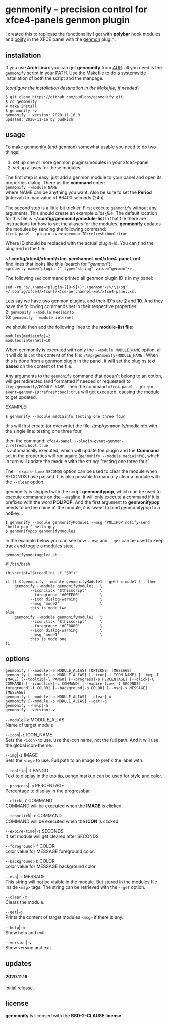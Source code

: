 # genmonify - precision control for xfce4-panels genmon plugin 

I created this to replicate the functionality I got with
**polybar** hook modules and [polify] in the XFCE panel with
the [genmon] plugin.

## installation

If you use **Arch Linux** you can get **genmonify** from
[AUR].   all you need is the `genmonify` script in your
PATH. Use the Makefile to do a systemwide installation of
both the script and the manpage.  

(*configure the installation destination in the Makefile,
if needed*)

```
$ git clone https://github.com/budlabs/genmonify.git
$ cd genmonify
# make install
$ genmonify -v
genmonify - version: 2020.11.16.0
updated: 2020-11-16 by budRich
```


[polify]: https://github.com/budlabs/polify
[genmon]: https://gitlab.xfce.org/panel-plugins/xfce4-genmon-plugin
[AUR]: https://aur.archlinux.org/packages/genmonify/

usage
-----

To make genmonify (and genmon) somewhat usable you need to
do two things:  
1. set up one or more genmon plugins/modules in your
xfce4-panel  
2. set up aliases for these modules.  

The first step is easy, just add a genmon module to your
panel and open its properties dialog. There as the
**command** enter:  
`genmonify --module NAME`  
where NAME can be anything you want. Also be sure to set
the **Period** (interval) to max value of 86400 seconds
(24h).

The second step is a little bit trickier. First execute
`genmonify` without any arguments. This should create an
example *alias-file*. The default location for this file is
**~/.config/genmonify/module-list** In that file there are
instructions for how to set the aliases for the modules.
**genmonify** updates the modules by sending the following
command:  
`xfce4-panel --plugin-event=genmon-ID:refresh:bool:true`  

Where ID should be replaced with the actual plugin-id. You
can find the plugin-id in the file:  


**~/.config/xfce4/xfconf/xfce-perchannel-xml/xfce4-panel.xml**  
find lines that looks like this (search for "*genmon*"):  
`<property name="plugin-2" type="string" value="genmon"/>`

The following `sed` command printed all genmon plugin ID's
in my panel:  

```
sed -rn 's/.+name="plugin-([0-9]+)".+genmon"\/>/\1/pg' ~/.config/xfce4/xfconf/xfce-perchannel-xml/xfce4-panel.xml
```  


Lets say we have two genmon plugins, and their ID's are
**2** and **10**. And they have the following commands set
in their respective properties:  
2: `genmonify --module mediainfo`  
10: `genmonify --module internet`  

we should then add the following lines to the **module-list
file**:  
```
modules[mediainfo]=2
modules[internet]=10
```



When genmonify is executed with only the `--module
MODULE_NAME` option, all it will do is `cat` the content of
the file: `/tmp/genmonify/MODULE_NAME` . When this is done
from a genmon plugin in the panel, it will set the plugins
text **based** on the content of the file.  

Any arguments to the `genmonify` command that doesn't
belong to an option, will get redirected (and formatted if
needed or requested) to `/tmp/genmonify/MODULE_NAME`. Then
the command `xfce4-panel
--plugin-event=genmon-ID:refresh:bool:true`  will get
executed, causing the module to get updated.

EXAMPLE:  

```
$ genmonify --module mediainfo testing one three four
```


this will first create (or overwrite) the file:
/tmp/genmonify/mediainfo with the single line: testing one
three four

then the command:  `xfce4-panel
--plugin-event=genmon-2:refresh:bool:true`  
is automatically executed, which will update the  plugin
and the **Command** set in the properties  will run again:
(`genmonify --module mediainfo`), which in turn will update
the module with the string: "testing one three four"


The `--expire-time SECONDS` option can be used to clear the
module when SECONDS have passed. It is also possible to
manually clear a module with the `--clear` option.  

genmonify is shipped with the script **genmonifypop**,
which can be used to execute commands on the `--msg`line. It
will only execute a command if it is prefixed with the word
**POLIPOP**. And the first argument to **genmonifypop**
needs to be the name of the module, it is sweet to bind
genmonifypop to a hotkey...


```
$ genmonify --module genmonifyModule1 --msg "POLIPOP notify-send 'hello pop'" hello guy
$ genmonifypop genmonifyModule1
```


In the example below you can see how `--msg` and `--get`
can be used to keep track and toggle a modules state.  

`genmonifymodetoggler.sh`  

``` shell
#!/bin/bash

thisscript="$(readlink -f "$0")"

if [[ $(genmonify --module genmonifyModule1 --get) = mode1 ]]; then
    genmonify --module genmonifyModule1   \
           --iconclick "$thisscript"      \
           --foreground '#00FF00'         \
           --icon dialog-warning          \
           --msg "mode2"                  \
           this is mode two
else 
    genmonify --module genmonifyModule1   \
           --iconclick "$thisscript"      \
           --foreground '#FF0000'         \
           --icon dialog-warning          \
           --msg "mode1"                  \
           this is mode one
fi
```


options
-------

```text
genmonify [--module|-o MODULE_ALIAS] [OPTIONS] [MESSAGE]
genmonify [--module|-o MODULE_ALIAS] [--icon|-i ICON_NAME] [--img|-I IMAGE] [--tooltip|-l PANGO] [--progress|-p PERCENTAGE] [--click|-C COMMAND] [--iconclick|-c COMMAND] [--expire-time|-t SECONDS] [--foreground|-f COLOR] [--background|-b COLOR] [--msg|-s MESSAGE] [MESSAGE]
genmonify [--module|-o MODULE_ALIAS] --clear|-x
genmonify [--module|-o MODULE_ALIAS] --get|-g
genmonify --help|-h
genmonify --version|-v
```


`--module`|`-o` MODULE_ALIAS  
Name of target module

`--icon`|`-i` ICON_NAME  
Sets the `<icon>` to use. use the icon name, not the full
path. And it will use the global icon-theme.

`--img`|`-I` IMAGE  
Sets the `<img>` to use. Full path to an image to prefix
the label with.

`--tooltip`|`-l` PANGO  
Text to display in the tooltip, pango markup can be used
for style and color.

`--progress`|`-p` PERCENTAGE  
Percentage to display in the progressbar.

`--click`|`-C` COMMAND  
COMMAND will be executed when the **IMAGE** is clicked.

`--iconclick`|`-c` COMMAND  
COMMAND will be executed when the **ICON** is clicked.

`--expire-time`|`-t` SECONDS  
If set module will get cleared after SECONDS

`--foreground`|`-f` COLOR  
color value for MESSAGE foreground color.

`--background`|`-b` COLOR  
color value for MESSAGE background color.

`--msg`|`-s` MESSAGE  
This string will not be visible in the module. But stored
in the modules file inside `<msg>` tags. The string can be
retrieved with the `--get` option.

`--clear`|`-x`  
Clears the module.

`--get`|`-g`  
Prints the content of target modules `<msg>` if there is
any.

`--help`|`-h`  
Show help and exit.

`--version`|`-v`  
Show version and exit.

## updates

#### 2020.11.16

Initial release.


## license

**genmonify** is licensed with the **BSD-2-CLAUSE license**


